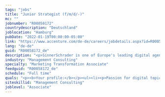 ```yaml
---
tags: "jobs"
title: "Junior Strategist (f/m/d/-)"
mc: ""
jobnumber: "R00058172"
countrydescription: "Deutschland"
joblocation: "Hamburg"
pubDate: "2022-01-19T00:00:00-05:00"
link: "https://www.accenture.com/de-de/careers/jobdetails.aspx?id=R00058172_de"
lang: "de-de"
guid: "R00058172_de"
description: "<p>SinnerSchrader is one of Europe's leading digital agencies focusing on the design and development of digital products and services. More than 500 employees work on the digital transformation for companies such as Audi comdirect bank ERGO Telefónica Vodafone VW. SinnerSchrader was founded in 1996 has been listed on the stock exchange since 1999 and has offices in Hamburg Berlin Frankfurt am Main Munich and Prague. SinnerSchrader has been part of Accenture Interactive since April 2017.</p><p></p><p>We’re looking for strategists who want to unlock potential for experiences that matter. Strategists who can shape and revolutionise tomorrow’s digital platforms using well grounded methods technical expertise and creativity. You’re the kind of person who takes a radical look through the eyes of the user and develops beneficial and innovative solutions that make everyday life simpler and – above all – better. That’s why service and experience design are your stock-in-trade in addition to a conventional strategic repertoire. You have a strong understanding of brands and their business challenges in the digital age. You have outstanding communication and methodical skills and have a talent for thinking both analytically and creatively.</p><p></p><p><b>Who we are:</b></p><ul><li><p>You’ll join an international team with strategists from varied backgrounds from sociologists to straight-up product strategists from cultural omnivores to economists</p></li><li><p>Our broad spectrum of strategic capabilities as a team today is owed to our diverse experiences skills cultures and personalities</p></li><li><p>Our different backgrounds help us to understand connect and translate between clients client’s clients colleagues and robots</p></li><li><p>As varied as our backgrounds and skill sets are so is the role you’re taking on as strategist. It will be shaped by and around you</p></li></ul><p></p><p><b>What we offer:</b></p><ul><li><p>Exciting and innovative projects for well-known companies</p></li><li><p>Varied tasks and space for personal responsibility</p></li><li><p>Professional and personal development</p></li><li><p>Creative exchange with your strategy team and cross-functional collaboration</p></li><li><p>Great benefits a pleasant working atmosphere and short decision-making processes</p></li></ul>"
industry: "Management Consulting"
specialty: "Marketing Transformation Associate"
feedguid: "R00058172_de"
schedule: "Full time"
quals: "<p><b>Your profile:</b></p><ul><li><p>Passion for digital topics from use cases to organisational structures</p></li><li><p>First strategy or service design experience at an agency or in the field of strategic customer consulting in a management consultancy</p></li><li><p>Enjoy working in a multidisciplinary agency and client teams with a good understanding of highly agile working environment</p></li><li><p>Strong interest and experience in communication formats and storytelling to bring complex issues closer to different stakeholder groups</p></li><li><p>Extensive Powerpoint and Keynote knowledge as well as first experience in creating convincing presentations</p></li><li><p>First experience in workshop and method design</p></li><li><p>Very good German and/or English skills</p></li></ul>"
siteskillid: "Management Consulting"
joblevel: "Associate"
---
```

